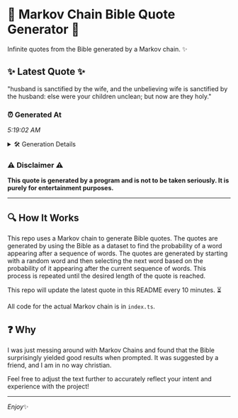 # 📖 Markov Chain Bible Quote Generator 📖

Infinite quotes from the Bible generated by a Markov chain. ✨

## ✨ Latest Quote ✨
"husband is sanctified by the wife, and the unbelieving wife is sanctified by the husband: else were your children unclean; but now are they holy."

### ⏰ Generated At
*5:19:02 AM*

<details>
    <summary>🛠️ Generation Details</summary>
    <p>
        <strong>🌱 Seed:</strong> husband<br>
        <strong>🔄 Iterations:</strong> 24<br>
        <strong>📜 Context History:</strong><br>[ husband ]: is<br>[ husband, is ]: sanctified<br>[ husband, is, sanctified ]: by<br>[ husband, is, sanctified, by ]: the<br>[ husband, is, sanctified, by, the ]: wife,<br>[ husband, is, sanctified, by, the, wife, ]: and<br>[ is, sanctified, by, the, wife,, and ]: the<br>[ sanctified, by, the, wife,, and, the ]: unbelieving<br>[ by, the, wife,, and, the, unbelieving ]: wife<br>[ the, wife,, and, the, unbelieving, wife ]: is<br>[ wife,, and, the, unbelieving, wife, is ]: sanctified<br>[ and, the, unbelieving, wife, is, sanctified ]: by<br>[ the, unbelieving, wife, is, sanctified, by ]: the<br>[ unbelieving, wife, is, sanctified, by, the ]: husband:<br>[ wife, is, sanctified, by, the, husband: ]: else<br>[ is, sanctified, by, the, husband:, else ]: were<br>[ sanctified, by, the, husband:, else, were ]: your<br>[ by, the, husband:, else, were, your ]: children<br>[ the, husband:, else, were, your, children ]: unclean;<br>[ husband:, else, were, your, children, unclean; ]: but<br>[ else, were, your, children, unclean;, but ]: now<br>[ were, your, children, unclean;, but, now ]: are<br>[ your, children, unclean;, but, now, are ]: they<br>[ children, unclean;, but, now, are, they ]: holy.<br>
    </p>
</details>

### ⚠️ Disclaimer ⚠️
**This quote is generated by a program and is not to be taken seriously. It is purely for entertainment purposes.**

---

## 🔍 How It Works

This repo uses a Markov chain to generate Bible quotes. The quotes are generated by using the Bible as a dataset to find the probability of a word appearing after a sequence of words. The quotes are generated by starting with a random word and then selecting the next word based on the probability of it appearing after the current sequence of words. This process is repeated until the desired length of the quote is reached.

This repo will update the latest quote in this README every 10 minutes. ⏳

All code for the actual Markov chain is in `index.ts`.

## ❓ Why

I was just messing around with Markov Chains and found that the Bible surprisingly yielded good results when prompted. 
It was suggested by a friend, and I am in no way christian.

Feel free to adjust the text further to accurately reflect your intent and experience with the project!

---

*Enjoy*✨
